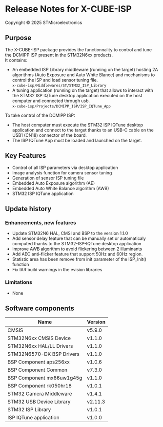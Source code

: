 # Release Notes for X-CUBE-ISP
Copyright &copy; 2025 STMicroelectronics

## Purpose

The X-CUBE-ISP package provides the functionnality to control and tune the
DCMIPP ISP present in the STM32N6xx products.<br>
It contains:<br>
- An embedded ISP Library middleware (running on the target) hosting 2A
  algorithms (Auto Exposure and Auto White Blance) and mechanisms to control
  the ISP and load sensor tuning file.<br>
`x-cube-isp/Middlewares/ST/STM32_ISP_Library`
-  A tuning application (running on the target) that allows to interact
  with the STM32 ISP IQTune desktop application executed on the host computer
  and connected through usb.<br>
`x-cube-isp/Projects/DCMIPP_ISP/ISP_IQTune_App`

To take control of the DCMIPP ISP:<br>
- The host computer must execute the STM32 ISP IQTune desktop application and
connect to the target thanks to an USB-C cable on the USB1 (CN18) connector of
the board.
- The ISP IQTune App must be loaded and launched on the target.

## Key Features

- Control of all ISP parameters via desktop application
- Image analysis function for camera sensor tuning
- Generation of sensor ISP tuning file
- Embedded Auto Exposure algorithm (AE)
- Embedded Auto White Balance algorithm (AWB)
- STM32 ISP IQTune application

## Update history

### Enhancements, new features
- Update STM32N6 HAL, CMSI and BSP to the version 1.1.0
- Add sensor delay feature that can be manually set or automaticaly computed thanks to the STM32-ISP-IQTune desktop application
- Improve AWB algorithm to avoid flickering between 2 illuminants
- Add AEC anti-flicker feature that support 50Hz and 60Hz region.
- Statistic area has been remove from init parameter of the ISP_Init() function
- Fix IAR build warnings in the evision libraries

### Limitations
- None

## Software components
| Name                         | Version
|-----                         | -------
| CMSIS                        | v5.9.0
| STM32N6xx CMSIS Device       | v1.1.0
| STM32N6xx HAL/LL Drivers     | v1.1.0
| STM32N6570-DK BSP Drivers    | v1.1.0
| BSP Component aps256xx       | v1.0.6
| BSP Component Common         | v7.3.0
| BSP Component mx66uw1g45g    | v1.1.0
| BSP Component rk050hr18      | v1.0.1
| STM32 Camera Middleware      | v1.4.1
| STM32 USB Device Library     | v2.11.3
| STM32 ISP Library            | v1.0.1
| ISP IQTune application       | v1.0.0
